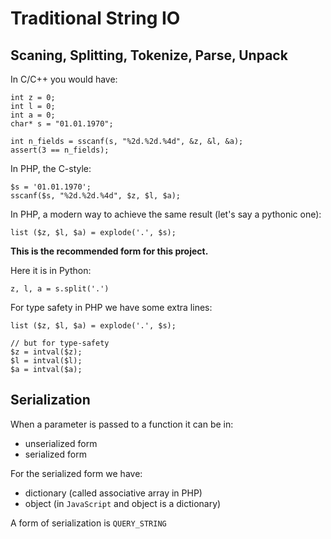 # Traditional String IO #

## Scaning, Splitting, Tokenize, Parse, Unpack ##

In C/C++ you would have:

```
int z = 0;
int l = 0;
int a = 0;
char* s = "01.01.1970";

int n_fields = sscanf(s, "%2d.%2d.%4d", &z, &l, &a);
assert(3 == n_fields);
```

In PHP, the C-style:

```
$s = '01.01.1970';
sscanf($s, "%2d.%2d.%4d", $z, $l, $a);
```

In PHP, a modern way to achieve the same result (let's say a pythonic one):

```
list ($z, $l, $a) = explode('.', $s);
```

**This is the recommended form for this project.**

Here it is in Python:

```
z, l, a = s.split('.')
```

For type safety in PHP we have some extra lines:

```
list ($z, $l, $a) = explode('.', $s);

// but for type-safety
$z = intval($z);
$l = intval($l);
$a = intval($a);
```

## Serialization ##

When a parameter is passed to a function it can be in:
  * unserialized form
  * serialized form

For the serialized form we have:
  * dictionary (called associative array in PHP)
  * object (in `JavaScript` and object is a dictionary)

A form of serialization is `QUERY_STRING`